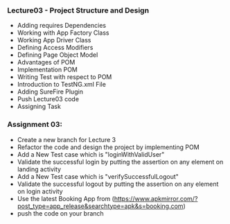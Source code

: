 ### Lecture03 - Project Structure and Design
* Adding requires Dependencies
* Working with App Factory Class
* Working App Driver Class
* Defining Access Modifiers
* Defining Page Object Model
* Advantages of POM
* Implementation POM
* Writing Test with respect to POM
* Introduction to TestNG.xml File
* Adding SureFire Plugin
* Push Lecture03 code
* Assigning Task

### Assignment 03:

* Create a new branch for Lecture 3
* Refactor the code and design the project by implementing POM
* Add a New Test case which is "loginWithValidUser"
* Validate the successful login by putting the assertion on any element on landing activity
* Add a New Test case which is "verifySuccessfulLogout"
* Validate the successful logout by putting the assertion on any element on login activity
* Use the latest Booking App from (https://www.apkmirror.com/?post_type=app_release&searchtype=apk&s=booking.com)
* push the code on your branch